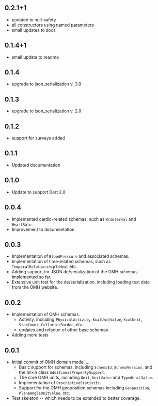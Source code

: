 ## 0.2.1+1
- updated to null-safety
- all constructors using named parameters
- small updates to docs

## 0.1.4+1
- small update to readme

## 0.1.4
- upgrade to json_serialization v. 3.0

## 0.1.3
- upgrade to json_serialization v. 2.0

## 0.1.2
- support for surveys added

## 0.1.1
- Updated documentation
 
## 0.1.0
- Update to support Dart 2.0

## 0.0.4
- Implemented cardio-related schemas, such as `RrInterval` and `HeartRate`.
- Improvement to documentation.

## 0.0.3

- Implementation of `BloodPressure` and associated schemas.
- Implementation of time-related schemas, such as `TemporalRelationshipToMeal` etc.
- Adding support for JSON de/serialization of the OMH schemas implemented so far.
- Extensive unit test for the de/serialization, including loading test data from the OMH website.

## 0.0.2

- Implementation of OMH schemas: 
   - Activity, including `PhysicalActivity`, `KcalUnitValue`, `KcalUnit`, `StepCount`, `CalloriesBurden`, etc.
   - updates and refactor of other base schemas
 - Adding more tests
   
   
## 0.0.1

- Initial commit of OMH domain model ...
   - Basic support for schemas, including `SchemaId`, `SchemaVersion`, and the mixin class `AdditionalPropertySupport`.
   - The core OMH units, including `Unit`, `UnitValue` and `TypedUnitValue`. 
   - Implementation of `DescriptiveStatistic`.
   - Support for the OMH geoposition schemas including `Geoposition`, `PlaneAngleUnitValue`, etc.
- Test skeleton -- which needs to be extended to better coverage.
